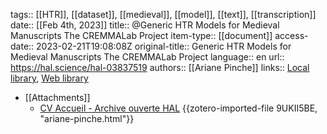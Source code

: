 tags:: [[HTR]], [[dataset]], [[medieval]], [[model]], [[text]], [[transcription]]
date:: [[Feb 4th, 2023]]
title:: @Generic HTR Models for Medieval Manuscripts The CREMMALab Project
item-type:: [[document]]
access-date:: 2023-02-21T19:08:08Z
original-title:: Generic HTR Models for Medieval Manuscripts The CREMMALab Project
language:: en
url:: https://hal.science/hal-03837519
authors:: [[Ariane Pinche]]
links:: [Local library](zotero://select/groups/2386895/items/WHH8X698), [Web library](https://www.zotero.org/groups/2386895/items/WHH8X698)

- [[Attachments]]
	- [CV Accueil - Archive ouverte HAL](https://cv.hal.science/ariane-pinche) {{zotero-imported-file 9UKII5BE, "ariane-pinche.html"}}